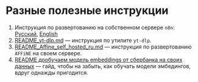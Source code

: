 # Разные полезные инструкции

1. Инструкция по развертованию на собственном сервере `n8n`: [Русский](n8n/n8n_README_ru.md), [English](n8n/n8n_README_en.md)
2. [README_yt-dlp.md](yt-dlp/README_yt-dlp.md) — инструкция по утилите `yt-dlp`.
3. [README_Affine_self_hosted_ru.md](AFFiNE/README_AFFiNE_self-host_RU.md) — инструкция по развертованию `AFFiNE` на своем сервере.
4. [README дообучаем модель embeddings от сбербанка на своих данных](fine-tuning/embeddings/fine-tuning-readme.md) — гайд, чтобы на забыть, как обучать модели эмбедингов, вдруг однажды пригодится.

